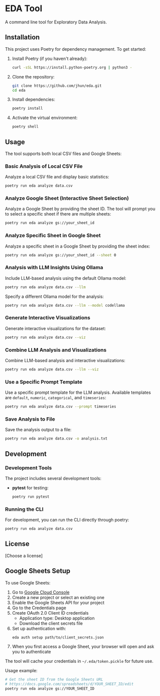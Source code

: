 # EDA Tool

A command line tool for Exploratory Data Analysis.

## Installation

This project uses Poetry for dependency management. To get started:

1. Install Poetry (if you haven't already):

   ```bash
   curl -sSL https://install.python-poetry.org | python3 -
   ```

2. Clone the repository:

   ```bash
   git clone https://github.com/jhun/eda.git
   cd eda
   ```

3. Install dependencies:

   ```bash
   poetry install
   ```

4. Activate the virtual environment:

   ```bash
   poetry shell
   ```

## Usage

The tool supports both local CSV files and Google Sheets:

### Basic Analysis of Local CSV File

Analyze a local CSV file and display basic statistics:

```bash
poetry run eda analyze data.csv
```

### Analyze Google Sheet (Interactive Sheet Selection)

Analyze a Google Sheet by providing the sheet ID. The tool will prompt you to select a specific sheet if there are multiple sheets:

```bash
poetry run eda analyze gs://your_sheet_id
```

### Analyze Specific Sheet in Google Sheet

Analyze a specific sheet in a Google Sheet by providing the sheet index:

```bash
poetry run eda analyze gs://your_sheet_id --sheet 0
```

### Analysis with LLM Insights Using Ollama

Include LLM-based analysis using the default Ollama model:

```bash
poetry run eda analyze data.csv --llm
```

Specify a different Ollama model for the analysis:

```bash
poetry run eda analyze data.csv --llm --model codellama
```

### Generate Interactive Visualizations

Generate interactive visualizations for the dataset:

```bash
poetry run eda analyze data.csv --viz
```

### Combine LLM Analysis and Visualizations

Combine LLM-based analysis and interactive visualizations:

```bash
poetry run eda analyze data.csv --llm --viz
```

### Use a Specific Prompt Template

Use a specific prompt template for the LLM analysis. Available templates are `default`, `numeric`, `categorical`, and `timeseries`:

```bash
poetry run eda analyze data.csv --prompt timeseries
```

### Save Analysis to File

Save the analysis output to a file:

```bash
poetry run eda analyze data.csv -o analysis.txt
```

## Development

### Development Tools

The project includes several development tools:

- **pytest** for testing:

  ```bash
  poetry run pytest
  ```

### Running the CLI

For development, you can run the CLI directly through poetry:

```bash
poetry run eda analyze data.csv
```

## License

[Choose a license]

## Google Sheets Setup

To use Google Sheets:

1. Go to [Google Cloud Console](https://console.cloud.google.com)
2. Create a new project or select an existing one
3. Enable the Google Sheets API for your project
4. Go to the Credentials page
5. Create OAuth 2.0 Client ID credentials
   - Application type: Desktop application
   - Download the client secrets file
6. Set up authentication with:
   ```bash
   eda auth setup path/to/client_secrets.json
   ```
7. When you first access a Google Sheet, your browser will open and ask you to authenticate

The tool will cache your credentials in `~/.eda/token.pickle` for future use.

Usage example:

```bash
# Get the sheet ID from the Google Sheets URL
# https://docs.google.com/spreadsheets/d/YOUR_SHEET_ID/edit
poetry run eda analyze gs://YOUR_SHEET_ID
```
